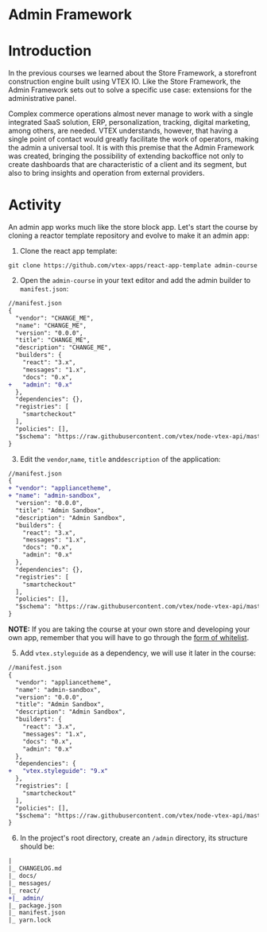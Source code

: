# Admin Framework

# Introduction

In the previous courses we learned about the Store Framework, a storefront construction engine built using VTEX IO. Like the Store Framework, the Admin Framework sets out to solve a specific use case: extensions for the administrative panel.

Complex commerce operations almost never manage to work with a single integrated SaaS solution, ERP, personalization, tracking, digital marketing, among others, are needed. VTEX understands, however, that having a single point of contact would greatly facilitate the work of operators, making the admin a universal tool. It is with this premise that the Admin Framework was created, bringing the possibility of extending backoffice not only to create dashboards that are characteristic of a client and its segment, but also to bring insights and operation from external providers.

# Activity

An admin app works much like the store block app. Let's start the course by cloning a reactor template repository and evolve to make it an admin app:

1. Clone the react app template:

```
git clone https://github.com/vtex-apps/react-app-template admin-course
```

2. Open the `admin-course` in your text editor and add the admin builder to `manifest.json`:

```diff
//manifest.json
{
  "vendor": "CHANGE_ME",
  "name": "CHANGE_ME",
  "version": "0.0.0",
  "title": "CHANGE_ME",
  "description": "CHANGE_ME",
  "builders": {
    "react": "3.x",
    "messages": "1.x",
    "docs": "0.x",
+   "admin": "0.x"
  },
  "dependencies": {},
  "registries": [
    "smartcheckout"
  ],
  "policies": [],
  "$schema": "https://raw.githubusercontent.com/vtex/node-vtex-api/master/gen/manifest.schema"
}
```

3. Edit the `vendor`,`name`, `title` and`description` of the application:

```diff
//manifest.json
{
+ "vendor": "appliancetheme",
+ "name": "admin-sandbox",
  "version": "0.0.0",
  "title": "Admin Sandbox",
  "description": "Admin Sandbox",
  "builders": {
    "react": "3.x",
    "messages": "1.x",
    "docs": "0.x",
    "admin": "0.x"
  },
  "dependencies": {},
  "registries": [
    "smartcheckout"
  ],
  "policies": [],
  "$schema": "https://raw.githubusercontent.com/vtex/node-vtex-api/master/gen/manifest.schema"
}
```

**NOTE:** If you are taking the course at your own store and developing your own app, remember that you will have to go through the [form of whitelist](https://forms.gle/ovi4h7mnwgUKS2hu5).

5. Add `vtex.styleguide` as a dependency, we will use it later in the course:

```diff
//manifest.json
{
  "vendor": "appliancetheme",
  "name": "admin-sandbox",
  "version": "0.0.0",
  "title": "Admin Sandbox",
  "description": "Admin Sandbox",
  "builders": {
    "react": "3.x",
    "messages": "1.x",
    "docs": "0.x",
    "admin": "0.x"
  },
  "dependencies": {
+   "vtex.styleguide": "9.x"
  },
  "registries": [
    "smartcheckout"
  ],
  "policies": [],
  "$schema": "https://raw.githubusercontent.com/vtex/node-vtex-api/master/gen/manifest.schema"
}
```

6. In the project's root directory, create an `/admin` directory, its structure should be:

```diff
|
|_ CHANGELOG.md
|_ docs/
|_ messages/
|_ react/
+|_ admin/
|_ package.json
|_ manifest.json
|_ yarn.lock
```
